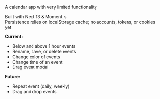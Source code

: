 A calendar app with very limited functionality  

Built with Next 13 & Moment.js  
Persistence relies on localStorage cache; no accounts, tokens, or cookies yet

**Current:**  
- Below and above 1 hour events  
- Rename, save, or delete events
- Change color of events  
- Change time of an event
- Drag event modal  

**Future:**  
- Repeat event (daily, weekly)  
- Drag and drop events  
